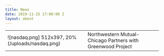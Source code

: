 ```yaml
---
title: News
date: 2019-11-25 17:00:00 Z
layout: about
---
```


|  | |
|--|--|
| ![nasdaq.png] 512x397, 20% (/uploads/nasdaq.png)| Northwestern Mutual-Chicago Partners with Greenwood Project|